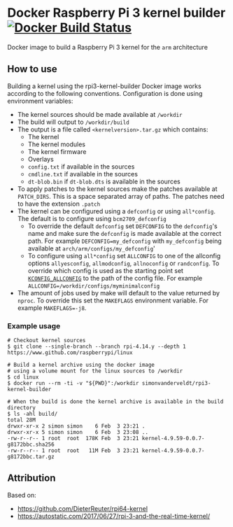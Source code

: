 # Docker Raspberry Pi 3 kernel builder [![Docker Build Status](https://img.shields.io/docker/build/simonvanderveldt/rpi3-kernel-builder.svg)](https://hub.docker.com/r/simonvanderveldt/rpi3-kernel-builder/)
Docker image to build a Raspberry Pi 3 kernel for the `arm` architecture

## How to use
Building a kernel using the rpi3-kernel-builder Docker image works according to the following conventions.
Configuration is done using environment variables:
- The kernel sources should be made available at `/workdir`
- The build will output to `/workdir/build`
- The output is a file called `<kernelversion>.tar.gz` which contains:
  - The kernel
  - The kernel modules
  - The kernel firmware
  - Overlays
  - `config.txt` if available in the sources
  - `cmdline.txt` if available in the sources
  - `dt-blob.bin` if `dt-blob.dts` is available in the sources
- To apply patches to the kernel sources make the patches available at `PATCH_DIRS`. This is a space separated array of paths.
The patches need to have the extension `.patch`
- The kernel can be configured using a `defconfig` or using `all*config`. The default is to configure using `bcm2709_defconfig`
  - To override the default `defconfig` set `DEFCONFIG` to the `defconfig`'s name and make sure the `defconfig` is made available at the correct path.
  For example `DEFCONFIG=my_defconfig` with `my_defconfig` being available at `arch/arm/configs/my_defconfig`'
  - To configure using `all*config` set `ALLCONFIG` to one of the allconfig options `allyesconfig`, `allmodconfig`, `allnoconfig` or `randconfig`.
  To override which config is used as the starting point set [`KCONFIG_ALLCONFIG`](https://github.com/raspberrypi/linux/blob/560909d433109e3da08757237f30576c71697914/Documentation/kbuild/kconfig.txt#L51) to the path of the config file. For example `ALLCONFIG=/workdir/configs/myminimalconfig`
- The amount of jobs used by make will default to the value returned by `nproc`.
  To override this set the `MAKEFLAGS` environment variable. For example `MAKEFLAGS=-j8`.

### Example usage
```
# Checkout kernel sources
$ git clone --single-branch --branch rpi-4.14.y --depth 1 https://www.github.com/raspberrypi/linux

# Build a kernel archive using the docker image
# using a volume mount for the linux sources to /workdir
$ cd linux
$ docker run --rm -ti -v "${PWD}":/workdir simonvanderveldt/rpi3-kernel-builder

# When the build is done the kernel archive is available in the build directory
$ ls -ahl build/
total 28M
drwxr-xr-x 2 simon simon    6 Feb  3 23:21 .
drwxr-xr-x 5 simon simon    6 Feb  3 23:08 ..
-rw-r--r-- 1 root  root  178K Feb  3 23:21 kernel-4.9.59-0.0.7-g8172bbc.sha256
-rw-r--r-- 1 root  root   11M Feb  3 23:21 kernel-4.9.59-0.0.7-g8172bbc.tar.gz
```

## Attribution
Based on:
- https://github.com/DieterReuter/rpi64-kernel
- https://autostatic.com/2017/06/27/rpi-3-and-the-real-time-kernel/
